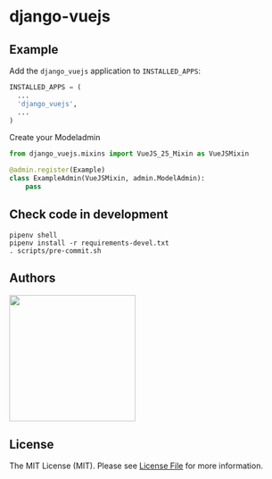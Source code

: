 # django-vuejs

## Example

Add the `django_vuejs` application to `INSTALLED_APPS`:

```python
INSTALLED_APPS = (
  ...
  'django_vuejs',
  ...
)
```

Create your Modeladmin

```python
from django_vuejs.mixins import VueJS_25_Mixin as VueJSMixin

@admin.register(Example)
class ExampleAdmin(VueJSMixin, admin.ModelAdmin):
    pass

```

## Check code in development

```
pipenv shell
pipenv install -r requirements-devel.txt
. scripts/pre-commit.sh
```

## Authors

[<img src="http://www.microdisseny.com/images/web/microdisseny-logo-small.png" width="226">](http://www.microdisseny.com/)

## License

The MIT License (MIT). Please see [License File](LICENSE.md) for more information.
